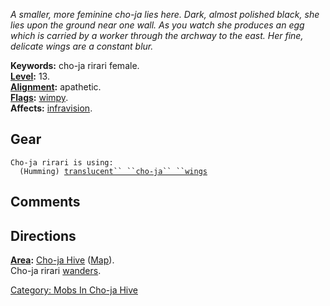*A smaller, more feminine cho-ja lies here. Dark, almost polished black,
she lies upon the ground near one wall. As you watch she produces an egg
which is carried by a worker through the archway to the east. Her fine,
delicate wings are a constant blur.*

**Keywords:** cho-ja rirari female.  
**[Level](Level.md "wikilink"):** 13.  
**[Alignment](Alignment.md "wikilink"):** apathetic.  
**[Flags](:Category:_Mob_Types.md "wikilink"):**
[wimpy](Wimpy_Mobs.md "wikilink").  
**Affects:** [infravision](Infravision.md "wikilink").  

## Gear

`Cho-ja rirari is using:`  
<worn around neck>`  (Humming) `[`translucent`` ``cho-ja`` ``wings`](Translucent_Cho-ja_Wings.md "wikilink")

## Comments

## Directions

**[Area](:Category:_Areas.md "wikilink"):** [Cho-ja
Hive](:Category:_Cho-ja_Hive.md "wikilink")
([Map](Cho-ja_Hive_Map.md "wikilink")).  
Cho-ja rirari [wanders](Wandering_Mobs.md "wikilink").

[Category: Mobs In Cho-ja
Hive](Category:_Mobs_In_Cho-ja_Hive "wikilink")

